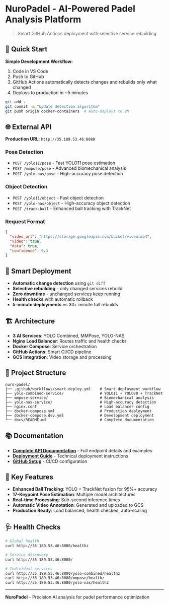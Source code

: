 # NuroPadel - AI-Powered Padel Analysis Platform

> Smart GitHub Actions deployment with selective service rebuilding

## 🚀 Quick Start

**Simple Development Workflow:**
1. Code in VS Code
2. Push to GitHub
3. GitHub Actions automatically detects changes and rebuilds only what changed
4. Deploys to production in ~5 minutes

```bash
git add .
git commit -m "Update detection algorithm"
git push origin docker-containers  # Auto-deploys to VM
```

## 🌐 External API

**Production URL**: `http://35.189.53.46:8080`

### Pose Detection
- `POST /yolo11/pose` - Fast YOLO11 pose estimation
- `POST /mmpose/pose` - Advanced biomechanical analysis  
- `POST /yolo-nas/pose` - High-accuracy pose detection

### Object Detection
- `POST /yolo11/object` - Fast object detection
- `POST /yolo-nas/object` - High-accuracy object detection
- `POST /track-ball` - Enhanced ball tracking with TrackNet

### Request Format
```json
{
  "video_url": "https://storage.googleapis.com/bucket/video.mp4",
  "video": true,
  "data": true,
  "confidence": 0.3
}
```

## 🧠 Smart Deployment

- **Automatic change detection** using `git diff`
- **Selective rebuilding** - only changed services rebuild
- **Zero downtime** - unchanged services keep running
- **Health checks** with automatic rollback
- **5-minute deployments** vs 30+ minute full rebuilds

## 🏗️ Architecture

- **3 AI Services**: YOLO Combined, MMPose, YOLO-NAS
- **Nginx Load Balancer**: Routes traffic and health checks
- **Docker Compose**: Service orchestration
- **GitHub Actions**: Smart CI/CD pipeline
- **GCS Integration**: Video storage and processing

## 📁 Project Structure

```
nuro-padel/
├── .github/workflows/smart-deploy.yml    # Smart deployment workflow
├── yolo-combined-service/                # YOLO11 + YOLOv8 + TrackNet
├── mmpose-service/                       # Biomechanical analysis
├── yolo-nas-service/                     # High-accuracy detection
├── nginx.conf                            # Load balancer config
├── docker-compose.yml                    # Production deployment
├── docker-compose.dev.yml                # Development deployment
└── docs/README.md                        # Complete documentation
```

## 📚 Documentation

- **[Complete API Documentation](docs/README.md)** - Full endpoint details and examples
- **[Deployment Guide](docs/DEPLOYMENT.md)** - Technical deployment instructions
- **[GitHub Setup](docs/GITHUB_RESILIENT_SETUP.md)** - CI/CD configuration

## 🎯 Key Features

- **Enhanced Ball Tracking**: YOLO + TrackNet fusion for 95%+ accuracy
- **17-Keypoint Pose Estimation**: Multiple model architectures
- **Real-time Processing**: Sub-second inference times
- **Automatic Video Annotation**: Generated and uploaded to GCS
- **Production Ready**: Load balanced, health checked, auto-scaling

## 🩺 Health Checks

```bash
# Global health
curl http://35.189.53.46:8080/healthz

# Service discovery
curl http://35.189.53.46:8080/

# Individual services
curl http://35.189.53.46:8080/yolo-combined/healthz
curl http://35.189.53.46:8080/mmpose/healthz
curl http://35.189.53.46:8080/yolo-nas/healthz
```

---

**NuroPadel** - Precision AI analysis for padel performance optimization